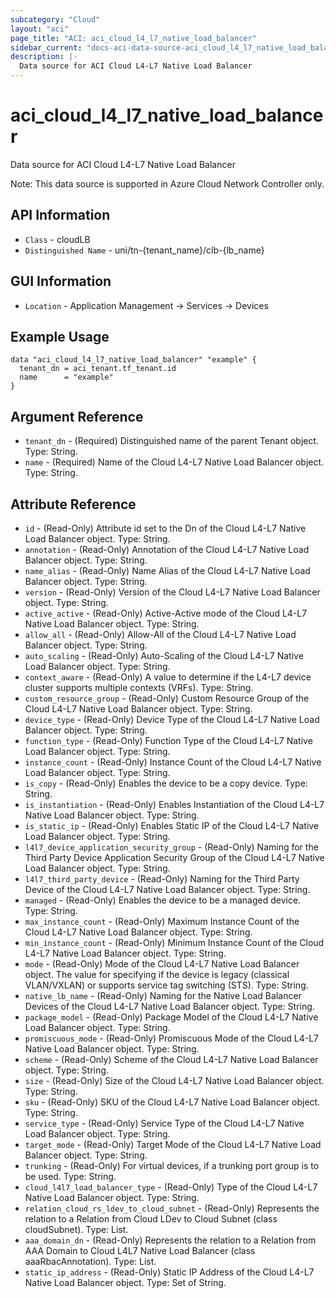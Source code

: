 ```yaml
---
subcategory: "Cloud"
layout: "aci"
page_title: "ACI: aci_cloud_l4_l7_native_load_balancer"
sidebar_current: "docs-aci-data-source-aci_cloud_l4_l7_native_load_balancer"
description: |-
  Data source for ACI Cloud L4-L7 Native Load Balancer
---
```


# aci_cloud_l4_l7_native_load_balancer #

Data source for ACI Cloud L4-L7 Native Load Balancer

Note: This data source is supported in Azure Cloud Network Controller only.

## API Information ##

* `Class` - cloudLB
* `Distinguished Name` - uni/tn-{tenant_name}/clb-{lb_name}

## GUI Information ##

* `Location` - Application Management -> Services -> Devices


## Example Usage ##

```hcl
data "aci_cloud_l4_l7_native_load_balancer" "example" {
  tenant_dn = aci_tenant.tf_tenant.id
  name      = "example"
}
```

## Argument Reference ##

* `tenant_dn` - (Required) Distinguished name of the parent Tenant object. Type: String.
* `name` - (Required) Name of the Cloud L4-L7 Native Load Balancer object. Type: String.

## Attribute Reference ##
* `id` - (Read-Only) Attribute id set to the Dn of the Cloud L4-L7 Native Load Balancer object. Type: String.
* `annotation` - (Read-Only) Annotation of the Cloud L4-L7 Native Load Balancer object. Type: String.
* `name_alias` - (Read-Only) Name Alias of the Cloud L4-L7 Native Load Balancer object. Type: String.
* `version` - (Read-Only) Version of the Cloud L4-L7 Native Load Balancer object. Type: String.
* `active_active` - (Read-Only) Active-Active mode of the Cloud L4-L7 Native Load Balancer object. Type: String.
* `allow_all` - (Read-Only) Allow-All of the Cloud L4-L7 Native Load Balancer object. Type: String.
* `auto_scaling` - (Read-Only) Auto-Scaling of the Cloud L4-L7 Native Load Balancer object. Type: String.
* `context_aware` - (Read-Only) A value to determine if the L4-L7 device cluster supports multiple contexts (VRFs). Type: String.
* `custom_resource_group` - (Read-Only) Custom Resource Group of the Cloud L4-L7 Native Load Balancer object. Type: String.
* `device_type` - (Read-Only) Device Type of the Cloud L4-L7 Native Load Balancer object. Type: String.
* `function_type` - (Read-Only) Function Type of the Cloud L4-L7 Native Load Balancer object. Type: String.
* `instance_count` - (Read-Only) Instance Count of the Cloud L4-L7 Native Load Balancer object. Type: String.
* `is_copy` - (Read-Only) Enables the device to be a copy device. Type: String.
* `is_instantiation` - (Read-Only) Enables Instantiation of the Cloud L4-L7 Native Load Balancer object. Type: String.
* `is_static_ip` - (Read-Only) Enables Static IP of the Cloud L4-L7 Native Load Balancer object. Type: String.
* `l4l7_device_application_security_group` - (Read-Only) Naming for the Third Party Device Application Security Group of the Cloud L4-L7 Native Load Balancer object. Type: String.
* `l4l7_third_party_device` - (Read-Only) Naming for the Third Party Device of the Cloud L4-L7 Native Load Balancer object. Type: String.
* `managed` - (Read-Only) Enables the device to be a managed device. Type: String.
* `max_instance_count` - (Read-Only) Maximum Instance Count of the Cloud L4-L7 Native Load Balancer object. Type: String.
* `min_instance_count` - (Read-Only) Minimum Instance Count of the Cloud L4-L7 Native Load Balancer object. Type: String.
* `mode` - (Read-Only) Mode of the Cloud L4-L7 Native Load Balancer object. The value for specifying if the device is legacy (classical VLAN/VXLAN) or supports service tag switching (STS). Type: String.
* `native_lb_name` - (Read-Only) Naming for the Native Load Balancer Devices of the Cloud L4-L7 Native Load Balancer object. Type: String.
* `package_model` - (Read-Only) Package Model of the Cloud L4-L7 Native Load Balancer object. Type: String.
* `promiscuous_mode` - (Read-Only) Promiscuous Mode of the Cloud L4-L7 Native Load Balancer object. Type: String.
* `scheme` - (Read-Only) Scheme of the Cloud L4-L7 Native Load Balancer object. Type: String.
* `size` - (Read-Only) Size of the Cloud L4-L7 Native Load Balancer object. Type: String.
* `sku` - (Read-Only) SKU of the Cloud L4-L7 Native Load Balancer object. Type: String.
* `service_type` - (Read-Only) Service Type of the Cloud L4-L7 Native Load Balancer object. Type: String.
* `target_mode` - (Read-Only) Target Mode of the Cloud L4-L7 Native Load Balancer object. Type: String.
* `trunking` - (Read-Only) For virtual devices, if a trunking port group is to be used. Type: String.
* `cloud_l4l7_load_balancer_type` - (Read-Only) Type of the Cloud L4-L7 Native Load Balancer object. Type: String.
* `relation_cloud_rs_ldev_to_cloud_subnet` - (Read-Only) Represents the relation to a Relation from Cloud LDev to Cloud Subnet (class cloudSubnet). Type: List.
* `aaa_domain_dn` - (Read-Only) Represents the relation to a Relation from AAA Domain to Cloud L4L7 Native Load Balancer (class aaaRbacAnnotation). Type: List.
* `static_ip_address` - (Read-Only) Static IP Address of the Cloud L4-L7 Native Load Balancer object. Type: Set of String.